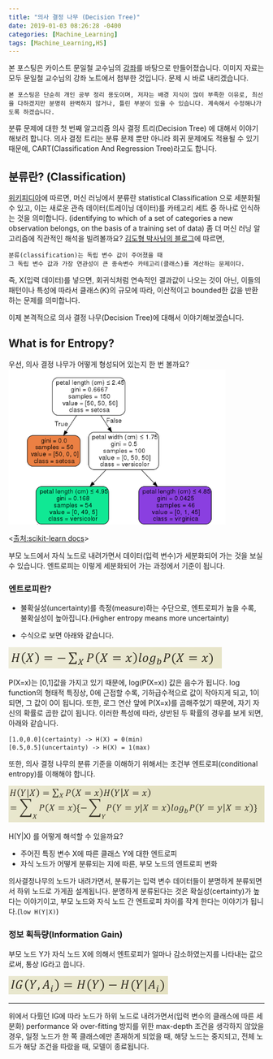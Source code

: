 ```yaml
---
title: "의사 결정 나무 (Decision Tree)"
date: 2019-01-03 08:26:28 -0400
categories: [Machine_Learning]
tags: [Machine_Learning,HS]
---
```


본 포스팅은 카이스트 문일철 교수님의 [강좌](https://www.edwith.org/machinelearning1_17/joinLectures/9738)를 바탕으로 만들어졌습니다. 이미지 자료는 모두 문일철 교수님의 강좌 노트에서 첨부한 것입니다. 문제 시 바로 내리겠습니다.

```
본 포스팅은 단순히 개인 공부 정리 용도이며, 저자는 배경 지식이 많이 부족한 이유로, 최선을 다하겠지만 분명히 완벽하지 않거나, 틀린 부분이 있을 수 있습니다. 계속해서 수정해나가도록 하겠습니다.
```

분류 문제에 대한 첫 번째 알고리즘 의사 결정 트리(Decision Tree) 에 대해서 이야기해보려 합니다. 의사 결정 트리는 분류 문제 뿐만 아니라 회귀 문제에도 적용될 수 있기 때문에,  CART(Classification And Regression Tree)라고도 합니다.

## 분류란? (Classification)
[위키피디아](https://en.wikipedia.org/wiki/Classification)에 따르면, 머신 러닝에서 분류란 statistical Classification 으로 세분화될 수 있고, 이는  새로운 관측 데이터(트레이닝 데이터)를 카테고리 세트 중 하나로 인식하는 것을 의미합니다. (identifying to which of a set of categories a new observation belongs, on the basis of a training set of data)
좀 더 머신 러닝 알고리즘에 직관적인 해석을 빌려볼까요? [김도형 박사님의 블로그](https://datascienceschool.net/view-notebook/e2790743099742a396cfa4955ffc8a1f/)에 따르면,
```
분류(classification)는 독립 변수 값이 주어졌을 때
그 독립 변수 값과 가장 연관성이 큰 종속변수 카테고리(클래스)를 계산하는 문제이다.
```
즉, X(입력 데이터)를 넣으면, 회귀식처럼 연속적인 결과값이 나오는 것이 아닌, 이들의 패턴이나 특성에 따라서 클래스(K)의 규모에 따라, 이산적이고 bounded한 값을 반환하는 문제를 의미합니다.

 이제 본격적으로 의사 결정 나무(Decision Tree)에 대해서 이야기해보겠습니다.

 ## What is for Entropy?

우선, 의사 결정 나무가 어떻게 형성되어 있는지 한 번 볼까요?
<img src = "/images/post_img/decision_tree.png">

<[출처:scikit-learn docs](https://scikit-learn.org/stable/modules/tree.html#tree)>

부모 노드에서 자식 노드로 내려가면서 데이터(입력 변수)가 세분화되어 가는 것을 보실 수 있습니다. 엔트로피는 이렇게 세분화되어 가는 과정에서 기준이 됩니다.

### 엔트로피란?
- 불확실성(uncertainty)를 측정(measure)하는 수단으로, 엔트로피가 높을 수록, 불확실성이 높아집니다.(Higher entropy means more uncertainty)

- 수식으로 보면 아래와 같습니다.

<img src='/images/post_img/entropy_math_description.png'>

P(X=x)는 [0,1]값을 가지고 있기 때문에, log(P(X=x)) 값은 음수가 됩니다. log function의 형태적 특징상, 0에 근접할 수록, 기하급수적으로 값이 작아지게 되고, 1이 되면, 그 값이 0이 됩니다. 또한, 로그 연산 앞에 P(X=x)를 곱해주었기 때문에, 자기 자신의 확률로 곱한 값이 됩니다. 이러한 특성에 따라, 상반된 두 확률의 경우를 보게 되면, 아래와 같습니다.
```
[1.0,0.0](certainty) -> H(X) = 0(min)
[0.5,0.5](uncertainty) -> H(X) = 1(max)
```
또한, 의사 결정 나무의 분류 기준을 이해하기 위해서는 조건부 엔트로피(conditional entropy)를 이해해야 합니다.

<img src='/images/post_img/conditional_entropy.png'>

H(Y|X) 를 어떻게 해석할 수 있을까요?
  - 주어진 특징 변수 X에 따른 클래스 Y에 대한 엔트로피
  - 자식 노드가 어떻게 분류되는 지에 따른, 부모 노드의 엔트로피 변화

의사결정나무의 노드가 내려가면서, 분류기는 입력 변수 데이터들이 분명하게 분류되면서 하위 노드로 가게끔 설계됩니다. 분명하게 분류된다는 것은 확실성(certainty)가 높다는 이야기이고, 부모 노드와 자식 노드 간 엔트로피 차이를 작게 한다는 이야기가 됩니다.(`low H(Y|X)`)

### 정보 획득량(Information Gain)
부모 노드 Y가 자식 노드 X에 의해서 엔트로피가 얼마나 감소하였는지를 나타내는 값으로써, 통상 IG라고 씁니다.

<img src='/images/post_img/information_gain.png'>

_____

위에서 다뤘던 IG에 따라 노드가 하위 노드로 내려가면서(입력 변수의 클래스에 따른 세분화) performance 와 over-fitting 방지를 위한 max-depth 조건을 생각하지 않았을 경우, 일정 노드가 한 쪽 클래스에만 존재하게 되었을 때, 해당 노드는 중지되고, 전체 노드가 해당 조건을 따랐을 때, 모델이 종료됩니다.  
